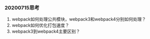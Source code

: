 ### 20200715思考

1. webpack如何处理公共模块，webpack3和webpack4分别如何处理？
2. webpack如何优化打包速度？
3. webpack3到webpack4主要区别？